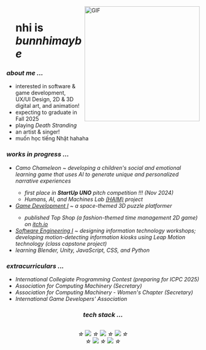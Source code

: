 <img align="right" top="500" width="300" alt="GIF" src="https://media.giphy.com/media/LpDiryMEixuceVyRMi/giphy.gif?cid=ecf05e47w54h3x63colhuydc5q8wcn1qj5btz9xiw5vx1rng&ep=v1_gifs_search&rid=giphy.gif" alt="GIF" width="300">
<div id="user-content-toc">
  <ul style="list-style: none;">
    <summary>
      <h1>nhi is <em>bunnhimaybe</em></h1>
    </summary>
  </ul>
</div>

<h3><em>about me ...</em></h3>
<ul>
  <li> interested in software & game development, 
    <br>UX/UI Design, 2D & 3D digital art, and animation! 
  <li> expecting to graduate in Fall 2025
  <li> playing <em>Death Stranding</em>
  <li> an artist & singer!
  <li> muốn học tiếng Nhật hahaha
</ul> 

<h3><em>works in progress ...</em></h3>
<ul>
  <li><em>Camo Chameleon ~ developing a children's social and emotional learning game that uses AI to generate unique and personalized narrative experiences
  <ul>
    <li>first place in <b>StartUp UNO</b> pitch competition !!! (Nov 2024)</li>
    <li>Humans, AI, and Machines Lab <a href="https://github.com/HAIM-LAB">(HAIM)</a> project</li>
  </ul>
  <li><a href="https://github.com/bunnhimaybe/4570_GameDevelopmentI"><em>Game Development I</a></em> ~ a space-themed 3D puzzle platformer
    <ul>
      <li>published <em>Top Shop</em> (a fashion-themed time management 2D game) on <a href="https://whoopsies.itch.io/top-shop">itch.io</a></li>
    </ul>
  <li><a href="https://github.com/4210-Capstones"><em>Software Engineering I</em></a> ~ designing information technology workshops; developing motion-detecting information kiosks using Leap Motion technology (class capstone project)
  <li>learning Blender, Unity, JavaScript, CSS, and Python
</ul>

<h3><em>extracurriculars ...</em></h3>
<ul>
  <li> International Collegiate Programming Contest (preparing for ICPC 2025)
  <li>Association for Computing Machinery (Secretary)
  <li>Association for Computing Machinery - Women's Chapter (Secretary)
  <li>International Game Developers' Association
</ul>

<h3 align="center"><em>tech stack ...</em></h3>
<div style="display: flex; align-items: center; justify-content: center; vertical-align: middle;">
  <p align="center"> &star; <img src="https://skillicons.dev/icons?i=windows,ubuntu,java"> &star; <img src="https://skillicons.dev/icons?i=html,css,js"> &star; <img src="https://skillicons.dev/icons?i=c,cpp,cs"> &star; <br>
    &star; <img src="https://skillicons.dev/icons?i=blender,figma,obsidian"> &star; <img src="https://skillicons.dev/icons?i=ps,pr,ai"> &star;
  </p>
</div>

<!--
**bunnhimaybe/bunnhimaybe** is a ✨ _special_ ✨ repository because its `README.md` (this file) appears on your GitHub profile.

Here are some ideas to get you started:

- 🔭 I’m currently working on ...
- 🌱 I’m currently learning ...
- 👯 I’m looking to collaborate on ...
- 🤔 I’m looking for help with ...
- 💬 Ask me about ...
- 📫 How to reach me: ...
- 😄 Pronouns: ...
- ⚡ Fun fact: ...

<div id="header" align="center">
  <img src="https://media.giphy.com/media/WgncljJskOk6SsyiRz/giphy.gif" width="100"/>
</div>
-->
